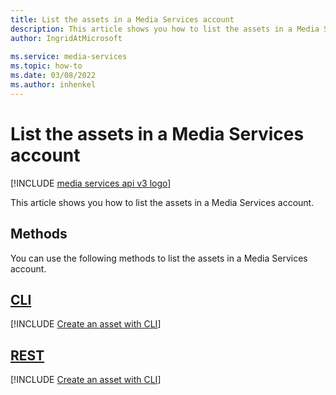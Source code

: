 ```yaml
---
title: List the assets in a Media Services account
description: This article shows you how to list the assets in a Media Services account.
author: IngridAtMicrosoft
 
ms.service: media-services
ms.topic: how-to
ms.date: 03/08/2022
ms.author: inhenkel
---
```


# List the assets in a Media Services account

[!INCLUDE [media services api v3 logo](./includes/v3-hr.md)]

This article shows you how to list the assets in a Media Services account.

## Methods

You can use the following methods to list the assets in a Media Services account.

## [CLI](#tab/cli/)

[!INCLUDE [Create an asset with CLI](./includes/task-list-assets-cli.md)]

## [REST](#tab/rest/)

[!INCLUDE [Create an asset with CLI](./includes/task-list-assets-rest.md)]